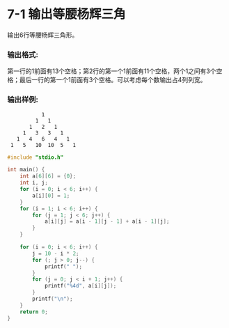 # 7-1 输出等腰杨辉三角
输出6行等腰杨辉三角形。

### 输出格式:

第一行的1前面有13个空格；第2行的第一个1前面有11个空格，两个1之间有3个空格；最后一行的第一个1前面有3个空格。可以考虑每个数输出占4列列宽。

### 输出样例:

```out
           1
         1   1
       1   2   1
     1   3   3   1
   1   4   6   4   1
 1   5   10  10  5   1
```

```C
#include "stdio.h"

int main() {
    int a[6][6] = {0};
    int i, j;
    for (i = 0; i < 6; i++) {
        a[i][0] = 1;
    }
    for (i = 1; i < 6; i++) {
        for (j = 1; j < 6; j++) {
            a[i][j] = a[i - 1][j - 1] + a[i - 1][j];
        }
    }

    for (i = 0; i < 6; i++) {
        j = 10 - i * 2;
        for (; j > 0; j--) {
            printf(" ");
        }
        for (j = 0; j < i + 1; j++) {
            printf("%4d", a[i][j]);
        }
        printf("\n");
    }
    return 0;
}
```